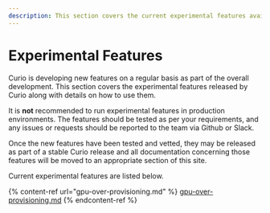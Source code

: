 ```yaml
---
description: This section covers the current experimental features available in Curio
---
```


# Experimental Features

Curio is developing new features on a regular basis as part of the overall development. This section covers the experimental features released by Curio along with details on how to use them.

It is **not** recommended to run experimental features in production environments. The features should be tested as per your requirements, and any issues or requests should be reported to the team via Github or Slack.

Once the new features have been tested and vetted, they may be released as part of a stable Curio release and all documentation concerning those features will be moved to an appropriate section of this site.

Current experimental features are listed below.



{% content-ref url="gpu-over-provisioning.md" %}
[gpu-over-provisioning.md](gpu-over-provisioning.md)
{% endcontent-ref %}
